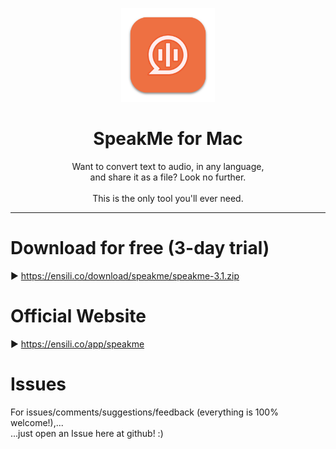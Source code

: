 <p align=center>
  <img height="150px" src="https://github.com/enSili-co/speakme/raw/main/images/logo.png"/>
</p>
<h1 align=center>SpeakMe for Mac</h1>
<p align=center>
  Want to convert text to audio, in any language,<br>and share it as a file? Look no further.<br><br>This is the only tool you'll ever need.
</p>


---

# Download for free (3-day trial)

▶︎ https://ensili.co/download/speakme/speakme-3.1.zip

# Official Website

▶︎ https://ensili.co/app/speakme

# Issues

For issues/comments/suggestions/feedback (everything is 100% welcome!),...    
...just open an Issue here at github! :)
